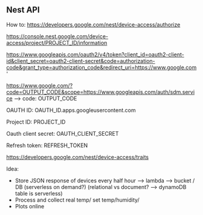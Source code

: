 ## Nest API

How to:
https://developers.google.com/nest/device-access/authorize

https://console.nest.google.com/device-access/project/PROJECT_ID/information

https://www.googleapis.com/oauth2/v4/token?client_id=oauth2-client-id&client_secret=oauth2-client-secret&code=authorization-code&grant_type=authorization_code&redirect_uri=https://www.google.com'


https://www.google.com/?code=OUTPUT_CODE&scope=https://www.googleapis.com/auth/sdm.service —> code: OUTPUT_CODE

OAUTH ID: OAUTH_ID.apps.googleusercontent.com

Project ID: PROJECT_ID

Oauth client secret: OAUTH_CLIENT_SECRET

Refresh token: REFRESH_TOKEN

https://developers.google.com/nest/device-access/traits


Idea:
- Store JSON response of devices every half hour —> lambda —> bucket / DB (serverless on demand?) (relational vs document? —> dynamoDB table is serverless)
- Process and collect real temp/ set temp/humidity/
- Plots online

